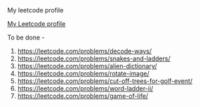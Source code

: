 My leetcode profile

[My Leetcode profile](https://leetcode.com/nikhilagrawal07/)

To be done -
1. https://leetcode.com/problems/decode-ways/
2. https://leetcode.com/problems/snakes-and-ladders/
3. https://leetcode.com/problems/alien-dictionary/
4. https://leetcode.com/problems/rotate-image/
5. https://leetcode.com/problems/cut-off-trees-for-golf-event/
6. https://leetcode.com/problems/word-ladder-ii/
7. https://leetcode.com/problems/game-of-life/